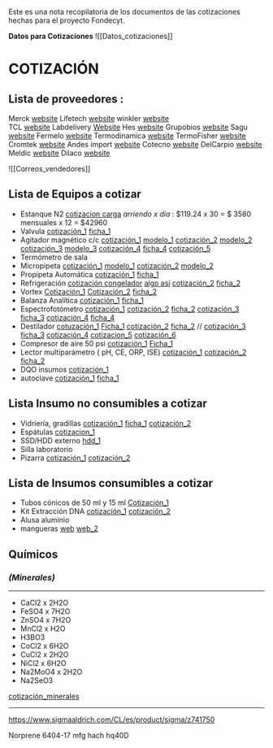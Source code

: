 Este es una nota recopilatoria de los documentos de las cotizaciones hechas para el proyecto Fondecyt. 

**Datos para Cotizaciones** ![[Datos_cotizaciones]]

# **COTIZACIÓN**
## **Lista de proveedores** : 

Merck                  [website](https://www.sigmaaldrich.com/CL/es)
Lifetech               [website](https://www.lifetech.cl/)
winkler                 [website](https://www.winklerltda.cl/)  
TCL 	                 [website](https://www.tclgroup.cl/)
Labdelivery         [Website](https://www.labdelivery.cl/productos/)
Hes                      [website](https://hesltda.cl/)
Grupobios           [website](https://grupobios.cl/es/)
Sagu                    [website](https://www.saguchile.com/)
Fermelo               [website](https://fermelo.cl/)
Termodinamica   [website](https://www.termodinamica.cl/) 
TermoFisher       [website](https://www.thermofisher.com/cl/es/home.html)
Cromtek              [website](https://www.cromtek.cl)
Andes import      [website](https://www.andesimport.cl/)
Cotecno              [website](https://www.cotecno.cl/)
DelCarpio           [website](https://www.delcarpio.cl/)
Meldic                [website](https://www.meldic.cl/)
Dilaco                 [website](https://www.dilaco.com/)

![[Correos_vendedores]]
## **Lista de Equipos a cotizar**

- Estanque N2 [cotizacion carga](cot_n2_1.pdf) *arriendo x día* : $119.24 x 30 = $ 3580 mensuales x 12 = $42960 
- Valvula [cotización_1](coti_valvula_1.pdf) [ficha_1](ficha_valvula_1.pdf)
- Agitador magnético c/c [cotización_1](cot_agimag_1.pdf) [modelo_1](ficha_agimag_1.pdf) [cotización_2](cot_agimag_2.pdf) [modelo_2](ficha_agimag_2.pdf) [cotizaciṕn_3](cot_agimag_3.pdf) [modelo_3](ficha_agimag_3.pdf) [cotización_4](cot_vidrios_2.pdf)  [ficha_4](ficha_agimag_4.pdf) [cotización_5](cot_agimag_4.pdf)
- Termómetro de sala
- Micropipeta [cotización_1](cot_micropip_1.pdf) [modelo_1](ficha_micropip_1.pdf) [cotización_2](cot_micropip_2.pdf) [modelo_2](ficha_micropip_2.pdf)
- Propipeta Automática [cotización_1](cot_autopip_1.pdf) [ficha_1](ficha_autopip_1.pdf)
- Refrigeración  [cotización congelador](cot_conge_1.pdf) 
 [algo así](https://ventuscorp.cl/shop/productos/linea-frio/visicooler-linea-frio/visicooler-freezer-vc-420rf/) [cotización_2](coti_vici_conge_1.pdf) [ficha_2](ficha_vici_conge_1.pdf)
- Vortex  [Cotización_1](cot_ficha_mixer_1.pdf) [Cotización_2](cot_vidrios_2.pdf) [ficha_2](ficha_vortex_1.pdf)
- Balanza Analítica [cotización_1](cot_vidrios_2.pdf) [ficha_1](ficha_balanza_1.pdf)
- Espectrofotómetro [cotización_1](cot_ficha_espect_1.pdf) [cotización_2](cot_vidrios_2.pdf) [ficha_2](ficha_espect_2.pdf) [cotización_3](cot_multipar_espect_2.pdf) [ficha_3](ficha_espect_3.pdf) [cotización_4](cot_espectro_4.pdf) [ficha_4](ficha_espectro_4.pdf)
- Destilador [cotuzación_1](cot_purif_1.pdf) [Ficha_1](ficha_purif_1.pdf) [cotización_2](cot_purif_1.pdf) [ficha_2](ficha_purif_2.pdf) // [cotización_3](cot_autocla_desti_1.pdf) [ficha_3](ficha_desti_1.pdf) [cotización_4](cot_ficha_espectro_5.pdf) [cotizacion_5](cot_ficha_puri_3.pdf) [cotización_6](cot_ficha_puri_4.pdf)
- Compresor de aire 50 psi  [cotización_1](coti_compres_1.pdf) [Ficha_1](https://www.construmart.cl/compresor-de-aire-24-lt-2-hp-/p)
- Lector multiparámetro ( pH, CE, ORP, ISE) [cotización_1](coti_multipar_1.pdf) [cotización_2](cot_multipar_espect_2.pdf) [ficha_2](ficha_multipar_2.pdf)
- DQO insumos [cotización_1](coti_multipar_1.pdf)
- autoclave [cotización_1](cot_autocla_desti_1.pdf) [ficha_1](ficha_autocla_1.pdf)
 

## **Lista Insumo no consumibles a cotizar**
- Vidriería, gradillas [cotización_1](cot_vidrios_1.pdf) [ficha_1](ficha_duran.pdf) [cotización_2](cot_vidrios_2.pdf)
- Espátulas [cotizacion_1](cot_espas_1.pdf)
- SSD/HDD externo [hdd_1](cot_hhd_1.pdf) 
- Silla laboratorio 
- Pizarra [cotización_1](cot_pizarra_1.pdf) [cotización_2](cot_pizarra_2.pdf)

## **Lista de Insumos consumibles  a cotizar**

- Tubos cónicos de 50 ml y 15 ml [Cotización_1](cot_vidrios_2.pdf)
- Kit Extracción DNA [cotizacíón_1](cot_dna_1.pdf) [cotización_2](cot_dna_2.pdf)
- Alusa aluminio
-  mangueras [web](https://www.sigmaaldrich.com/CL/es/search/norprene%C2%AE?focus=products&page=1&perPage=30&sort=relevance&term=Norprene%C2%AE&type=product) [web_2](https://cl.rsdelivers.com/productlist/search?query=norprene)


## **Químicos** 
### *(Minerales)*
________________________________________________________________
- CaCl2 x 2H2O
- FeSO4 x 7H2O
- ZnSO4 x 7H2O
- MnCl2 x H2O
- H3BO3
- CoCl2 x 6H2O
- CuCl2 x 2H2O
- NiCl2 x 6H2O
- Na2MoO4 x 2H2O
- Na2SeO3 

[cotización_minerales](Cot_minerales_1.pdf) 

_________________________________________________________________
https://www.sigmaaldrich.com/CL/es/product/sigma/z741750

Norprene 6404-17 mfg
hach hq40D